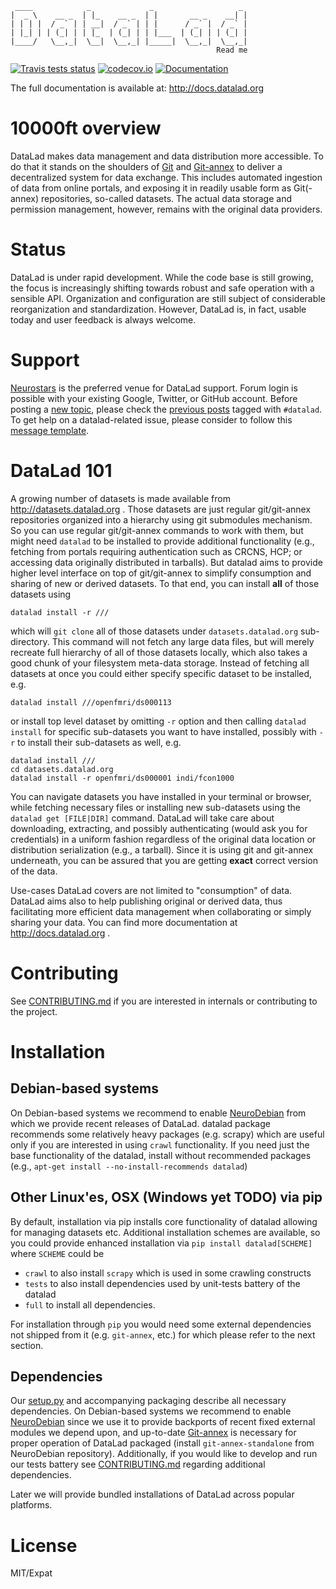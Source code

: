      ____            _             _                   _ 
    |  _ \    __ _  | |_    __ _  | |       __ _    __| |
    | | | |  / _` | | __|  / _` | | |      / _` |  / _` |
    | |_| | | (_| | | |_  | (_| | | |___  | (_| | | (_| |
    |____/   \__,_|  \__|  \__,_| |_____|  \__,_|  \__,_|
                                                  Read me

[![Travis tests status](https://secure.travis-ci.org/datalad/datalad.png?branch=master)](https://travis-ci.org/datalad/datalad) [![codecov.io](https://codecov.io/github/datalad/datalad/coverage.svg?branch=master)](https://codecov.io/github/datalad/datalad?branch=master) [![Documentation](https://readthedocs.org/projects/datalad/badge/?version=latest)](http://datalad.rtfd.org)

The full documentation is available at: http://docs.datalad.org

# 10000ft overview

DataLad makes data management and data distribution more accessible.
To do that it stands on the shoulders of [Git] and [Git-annex] to deliver a
decentralized system for data exchange. This includes automated ingestion of
data from online portals, and exposing it in readily usable form as Git(-annex)
repositories, so-called datasets. The actual data storage and permission
management, however, remains with the original data providers.

# Status

DataLad is under rapid development.  While the code base is still growing,
the focus is increasingly shifting towards robust and safe operation 
with a sensible API. Organization and configuration are still subject of 
considerable reorganization and standardization.  However, DataLad is, 
in fact, usable today and user feedback is always welcome.

# Support

[Neurostars](https://neurostars.org) is the preferred venue for DataLad
support.  Forum login is possible with your existing Google, Twitter, or GitHub
account.  Before posting a [new
topic](https://neurostars.org/new-topic?tags=datalad), please check the
[previous posts](https://neurostars.org/search?q=tags%3Adatalad) tagged with
`#datalad`. To get help on a datalad-related issue, please consider to follow
this [message
template](https://neurostars.org/new-topic?body=-%20Please%20describe%20the%20problem.%0A-%20What%20steps%20will%20reproduce%20the%20problem%3F%0A-%20What%20version%20of%20DataLad%20are%20you%20using%20%28run%20%60datalad%20--version%60%29%3F%20On%20what%20operating%20system%20%28consider%20running%20%60datalad%20plugin%20wtf%60%29%3F%0A-%20Please%20provide%20any%20additional%20information%20below.%0A-%20Have%20you%20had%20any%20luck%20using%20DataLad%20before%3F%20%28Sometimes%20we%20get%20tired%20of%20reading%20bug%20reports%20all%20day%20and%20a%20lil'%20positive%20end%20note%20does%20wonders%29&tags=datalad).

# DataLad 101

A growing number of datasets is made available from http://datasets.datalad.org .
Those datasets are just regular git/git-annex repositories organized into
a hierarchy using git submodules mechanism.  So you can use regular
git/git-annex commands to work with them, but might need `datalad` to be
installed to provide additional functionality (e.g., fetching from
portals requiring authentication such as CRCNS, HCP; or accessing data
originally distributed in tarballs).  But datalad aims to provide higher
level interface on top of git/git-annex to simplify consumption and sharing
of new or derived datasets.  To that end, you can install **all** of
those datasets using

    datalad install -r ///

which will `git clone` all of those datasets under `datasets.datalad.org`
sub-directory. This command will not fetch any large data files, but will
merely recreate full hierarchy of all of those datasets locally, which
also takes a good chunk of your filesystem meta-data storage.  Instead of
fetching all datasets at once you could either specify specific dataset to
be installed, e.g.

    datalad install ///openfmri/ds000113

or install top level dataset by omitting `-r` option and then calling
`datalad install` for specific sub-datasets you want to have installed,
possibly with `-r` to install their sub-datasets as well, e.g.

    datalad install ///
    cd datasets.datalad.org
    datalad install -r openfmri/ds000001 indi/fcon1000

You can navigate datasets you have installed in your terminal or browser,
while fetching necessary files or installing new sub-datasets using the
`datalad get [FILE|DIR]` command.  DataLad will take care about
downloading, extracting, and possibly authenticating (would ask you for
credentials) in a uniform fashion regardless of the original data location
or distribution serialization (e.g., a tarball).  Since it is using git
and git-annex underneath, you can be assured that you are getting **exact**
correct version of the data.

Use-cases DataLad covers are not limited to "consumption" of data.
DataLad aims also to help publishing original or derived data, thus facilitating
more efficient data management when collaborating or simply sharing your data.
You can find more documentation at http://docs.datalad.org .


# Contributing

See [CONTRIBUTING.md](CONTRIBUTING.md) if you are interested in internals or
contributing to the project.

# Installation

## Debian-based systems

On Debian-based systems we recommend to enable [NeuroDebian]
from which we provide recent releases of DataLad.  datalad package recommends
some relatively heavy packages (e.g. scrapy) which are useful only if you are
interested in using `crawl` functionality.  If you need just the base
functionality of the datalad, install without recommended packages
(e.g., `apt-get install --no-install-recommends datalad`)

## Other Linux'es, OSX (Windows yet TODO) via pip

By default, installation via pip installs core functionality of datalad
allowing for managing datasets etc.  Additional installation schemes
are available, so you could provide enhanced installation via
`pip install datalad[SCHEME]` where `SCHEME` could be

- `crawl`
     to also install `scrapy` which is used in some crawling constructs
- `tests`
     to also install dependencies used by unit-tests battery of the datalad
- `full`
     to install all dependencies.

For installation through `pip` you would need some external dependencies
not shipped from it (e.g. `git-annex`, etc.) for which please refer to
the next section.

## Dependencies

Our [setup.py] and accompanying packaging describe all necessary dependencies.
On Debian-based systems we recommend to enable [NeuroDebian]
since we use it to provide backports of recent fixed external modules we
depend upon, and up-to-date [Git-annex] is necessary for proper operation of
DataLad packaged (install `git-annex-standalone` from NeuroDebian repository).
Additionally, if you would like to develop and run our tests battery see
[CONTRIBUTING.md](CONTRIBUTING.md) regarding additional dependencies.

Later we will provide bundled installations of DataLad across popular
platforms.


# License

MIT/Expat


[Git]: https://git-scm.com
[Git-annex]: http://git-annex.branchable.com
[setup.py]: https://github.com/datalad/datalad/blob/master/setup.py
[NeuroDebian]: http://neuro.debian.net
